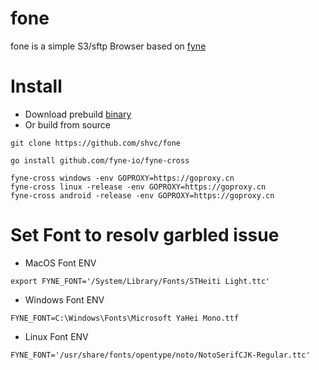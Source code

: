 # fone
fone is a simple S3/sftp Browser based on [fyne](https://github.com/fyne-io/fyne)

# Install
- Download prebuild [binary](https://github.com/shvc/fone/releases)
- Or build from source
```
git clone https://github.com/shvc/fone

go install github.com/fyne-io/fyne-cross

fyne-cross windows -env GOPROXY=https://goproxy.cn
fyne-cross linux -release -env GOPROXY=https://goproxy.cn
fyne-cross android -release -env GOPROXY=https://goproxy.cn
```

# Set Font to resolv garbled issue
- MacOS Font ENV
```
export FYNE_FONT='/System/Library/Fonts/STHeiti Light.ttc'
```
- Windows Font ENV
```
FYNE_FONT=C:\Windows\Fonts\Microsoft YaHei Mono.ttf
```

- Linux Font ENV
```
FYNE_FONT='/usr/share/fonts/opentype/noto/NotoSerifCJK-Regular.ttc'
```
